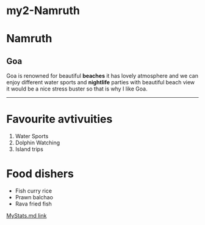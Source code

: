 # my2-Namruth
# Namruth
## Goa
Goa is renowned for beautiful **beaches** it has lovely atmosphere and we can enjoy different water sports and **nightlife** parties with beautiful beach view it would be a nice stress buster so that is why I like Goa.

---


# Favourite avtivuities
1. Water Sports
2. Dolphin Watching
3. Island trips

# Food dishers
* Fish curry rice
* Prawn balchao
* Rava fried fish

[MyStats.md link](https://github.com/Namruth04/my2-Namruth/blob/main/MyStats.md)
